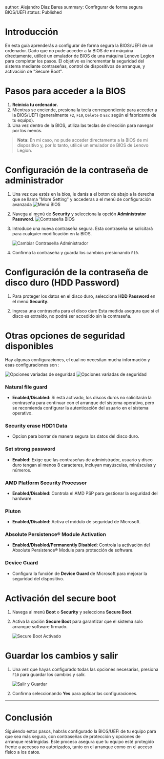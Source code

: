 author: Alejandro Díaz Barea
summary: Confirgurar de forma segura BIOS/UEFI
status: Published

# Introducción

En esta guía aprenderás a configurar de forma segura la BIOS/UEFI de un ordenador. Dado que no pude acceder a la BIOS de mi máquina directamente, utilicé un emulador de BIOS de una máquina Lenovo Legion para completar los pasos. El objetivo es incrementar la seguridad del sistema mediante contraseñas, control de dispositivos de arranque, y activación de "Secure Boot".

# Pasos para acceder a la BIOS

1. **Reinicia tu ordenador.**
2. Mientras se enciende, presiona la tecla correspondiente para acceder a la BIOS/UEFI (generalmente `F2`, `F10`, `Delete` o `Esc` según el fabricante de tu equipo).
3. Una vez dentro de la BIOS, utiliza las teclas de dirección para navegar por los menús.

> **Nota:** En mi caso, no pude acceder directamente a la BIOS de mi dispositivo y, por lo tanto, utilicé un emulador de BIOS de Lenovo Legion.

# Configuración de la contraseña de administrador

1. Una vez que estés en la bios, le darás a el boton de abajo a la derecha que se llama "More Setting" y accederas a el menú de configuración avanzada
![Menú BIOS](./images/menu_bios.png)
2. Navega al menú de **Security** y selecciona la opción **Administrator Password**.
![Contraseña BIOS](./images/passwd_bios.png)
3. Introduce una nueva contraseña segura. Esta contraseña se solicitará para cualquier modificación en la BIOS.
   
   ![Cambiar Contraseña Administrador](./images/change_pwd_bios.png)

3. Confirma la contraseña y guarda los cambios presionando `F10`.

# Configuración de la contraseña de disco duro (HDD Password)

1. Para proteger los datos en el disco duro, selecciona **HDD Password** en el menú **Security**.


2. Ingresa una contraseña para el disco duro Esta medida asegura que si el disco es extraído, no podrá ser accedido sin la contraseña.

# Otras opciones de seguridad disponibles

Hay algunas configuraciones, el cual no necesitan mucha información y esas configuraciones son :

![Opciones variadas de seguridad](./images/opciones_bios.png)
![Opciones variadas de seguridad](./images/opciones_bios2.png)


### **Natural file guard**
- **Enabled/Disabled**: Si está activado, los discos duros no solicitarán la contraseña para continuar con el arranque del sistema operativo, pero se recomienda configurar la autenticación del usuario en el sistema operativo.

### **Security erase HDD1 Data**
- Opcion para borrar de manera segura los datos del disco duro.

### **Set strong password**
- **Enabled**: Exige que las contraseñas de administrador, usuario y disco duro tengan al menos 8 caracteres, incluyan mayúsculas, minúsculas y números.

### **AMD Platform Security Processor**
- **Enabled/Disabled**: Controla el AMD PSP para gestionar la seguridad del hardware.

### **Pluton**
- **Enabled/Disabled**: Activa el módulo de seguridad de Microsoft.

### **Absolute Persistence® Module Activation**
- **Enabled/Disabled/Permanently Disabled**: Controla la activación del Absolute Persistence® Module para protección de software.

### **Device Guard**
- Configura la función de **Device Guard** de Microsoft para mejorar la seguridad del dispositivo.



# Activación del secure boot

1. Navega al menú **Boot** o **Security** y selecciona **Secure Boot**.
2. Activa la opción **Secure Boot** para garantizar que el sistema solo arranque software firmado.
   
   ![Secure Boot Activado](./images/secure_boot_bios.png)

# Guardar los cambios y salir

1. Una vez que hayas configurado todas las opciones necesarias, presiona `F10` para guardar los cambios y salir.
   
   ![Salir y Guardar](./images/exit_bios.png)

2. Confirma seleccionando **Yes** para aplicar las configuraciones.

---

# Conclusión

Siguiendo estos pasos, habrás configurado la BIOS/UEFI de tu equipo para que sea más segura, con contraseñas de protección y opciones de arranque restringidas. Este proceso asegura que tu equipo esté protegido frente a accesos no autorizados, tanto en el arranque como en el acceso físico a los datos.

